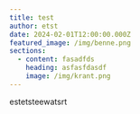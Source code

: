 ```yaml
---
title: test
author: etst
date: 2024-02-01T12:00:00.000Z
featured_image: /img/benne.png
sections:
  - content: fasadfds
    heading: asfasfdasdf
    image: /img/krant.png
---
```

estetsteewatsrt
